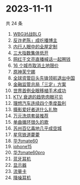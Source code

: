 # 2023-11-11

共 24 条

<!-- BEGIN ZHIHUSEARCH -->
<!-- 最后更新时间 Sat Nov 11 2023 19:09:05 GMT+0800 (China Standard Time) -->
1. [WBG对战BLG](https://www.zhihu.com/search?q=WBG对战BLG)
1. [反诈老陈」成吃播博主](https://www.zhihu.com/search?q=反诈老陈」成吃播博主)
1. [内行人眼中的全屋定制](https://www.zhihu.com/search?q=内行人眼中的全屋定制)
1. [三大指数集体低开](https://www.zhihu.com/search?q=三大指数集体低开)
1. [网红于文亮直播喊话一起圈钱](https://www.zhihu.com/search?q=网红于文亮直播喊话一起圈钱)
1. [16 个城市取消土地限价](https://www.zhihu.com/search?q=16%20个城市取消土地限价)
1. [原神芙宁娜](https://www.zhihu.com/search?q=原神芙宁娜)
1. [全球资管巨头先锋领航退出中国](https://www.zhihu.com/search?q=全球资管巨头先锋领航退出中国)
1. [金融监管总局「三定」方案](https://www.zhihu.com/search?q=金融监管总局「三定」方案)
1. [世界首例全眼移植手术成功](https://www.zhihu.com/search?q=世界首例全眼移植手术成功)
1. [KTV 衰退的趋势肉眼可见](https://www.zhihu.com/search?q=KTV%20衰退的趋势肉眼可见)
1. [理想汽车连续四个季度盈利](https://www.zhihu.com/search?q=理想汽车连续四个季度盈利)
1. [摄影爱好者送什么礼物](https://www.zhihu.com/search?q=摄影爱好者送什么礼物)
1. [万元洗烘套装推荐](https://www.zhihu.com/search?q=万元洗烘套装推荐)
1. [单曲循环很久的歌](https://www.zhihu.com/search?q=单曲循环很久的歌)
1. [苏州百亿毒地几乎成空城](https://www.zhihu.com/search?q=苏州百亿毒地几乎成空城)
1. [星穹铁道藿藿](https://www.zhihu.com/search?q=星穹铁道藿藿)
1. [华为mate60](https://www.zhihu.com/search?q=华为mate60)
1. [iphone15](https://www.zhihu.com/search?q=iphone15)
1. [华为mate60pro](https://www.zhihu.com/search?q=华为mate60pro)
1. [蓝牙耳机](https://www.zhihu.com/search?q=蓝牙耳机)
1. [显示器](https://www.zhihu.com/search?q=显示器)
1. [流量卡](https://www.zhihu.com/search?q=流量卡)
1. [降噪耳机](https://www.zhihu.com/search?q=降噪耳机)
<!-- END ZHIHUSEARCH -->
